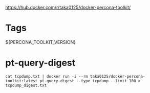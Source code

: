 https://hub.docker.com/r/taka0125/docker-percona-toolkit/

# Tags

${PERCONA_TOOLKIT_VERSION}

# pt-query-digest

```
cat tcpdump.txt | docker run -i --rm taka0125/docker-percona-toolkit:latest pt-query-digest --type tcpdump --limit 100 > tcpdump_digest.txt
```
